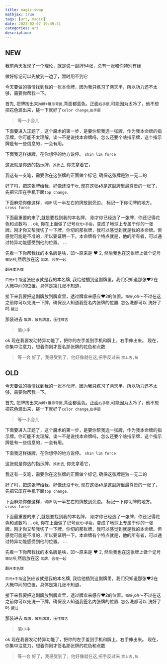 ```yaml
---
title: magic-swap
mathjax: true
tags: [art, magic]
date: 2023-02-07 19:49:51
categories: art
description: 
---
```


## NEW

我前两天发现了一个理论，就是说一副牌54张，总有一张和你特别有缘






做好标记可以先放到一边了，暂时用不到它


今天要做的事情找到我的一张本命牌，因为我只练习了两天半，所以功力还不太够，需要你帮我一下。

首先, 把牌掏出来`掏牌+展示背面`,背面都蓝色。正面`右手扇`,可能因为太冷了，他不想把花色漏出来，搓一下就好了`color change`,`左手扇`

> 等一小会儿

下面要进入正题了，这个魔术的第一步，是要你帮我选一张牌，作为我本命牌的指示牌。你可能不太理解，诶～不是说找本命牌吗，怎么还要个啥指示牌，这个指示牌是有一些信息的，一会有用。

下面我这样拨牌，在你想停的地方说停。
`shin lim force`


这张就是你选的指示牌，`推出去`, 你先拿着它，


我这有一支笔，需要你在这张牌的正面做个标记, 确保这张牌是独一无二的

好了吗，把这张牌给我，好像还没干`吹`, 现在这张♠5是这副牌里最尊贵的一张了，先把它压在手机下面`top change`.

下面麻烦你像这样，`切牌` 切一半左右的牌放到旁边。
标记一下你切牌的地方。`cross force`



下面最重要的来了,就是要找到我的本名牌， 刚才你已经选了一张牌，你还记得花色和点数吗
...
ok, 你在上面做了记号`目光+手指`，变成了地球上专属于你的一张牌。刚才你又帮我切了一下牌，你切的那张牌，我可以感觉到就是我的本命牌。但感觉可能是不准的，所以要证明一下。本命牌有个特点就是，他的所有者，可以通过特异功能感受到他的位置。
...

先看一下你帮我找的本名牌是啥，凹～原来是 ♥ 2, 然后我也在这张牌上做个记号`做记号`,然后放在这
`切牌，合在一起`

`翻开本名牌`

`目光+手指`这张应该就是我的本名牌, 我给他插到这副牌里，我们只知道那张♥2在大概中间的位置，具体是第几张不知道，

接下来我要把这副牌放到牌盒里，透过牌盒来感应♥2的位置。`插好`,oh～不过在这之前你可以先洗一下牌，确保没人知道我签名内张牌的位置.
怎么洗都可以
洗好了吗
`接过`

那装进去
`取牌，放到牌盒，压住牌舌`

> 骗小手

ok 现在我要发动特异功能了，把你的左手盖到手机和牌上，右手伸出来。
现在，你集中注意力，想着你刚才签名那张牌的花色和点数
> 等一会
好了，我感受到了，他好像就在这,把手反过来
`放上去,抽`









## OLD

今天要做的事情找到我的一张本命牌，因为我只练习了两天半，所以功力还不太够，需要你帮我一下。

首先, 把牌掏出来`掏牌+展示背面`,背面都蓝色。正面`右手扇`,可能因为太冷了，他不想把花色漏出来，搓一下就好了`color change`,`左手扇`

> 等一小会儿

下面要进入正题了，这个魔术的第一步，是要你帮我选一张牌，作为我本命牌的指示牌。你可能不太理解，诶～不是说找本命牌吗，怎么还要个啥指示牌，这个指示牌是有一些信息的，一会有用。

下面我这样拨牌，在你想停的地方说停。
`shin lim force`


这张就是你选的指示牌，`推出去`, 你先拿着它，


我这有一支笔，需要你在这张牌的正面做个标记, 确保这张牌是独一无二的

好了吗，把这张牌给我，好像还没干`吹`, 现在这张♠5是这副牌里最尊贵的一张了，先把它压在手机下面`top change`.

下面麻烦你像这样，`切牌` 切一半左右的牌放到旁边。
标记一下你切牌的地方。`cross force`



下面最重要的来了,就是要找到我的本名牌， 刚才你已经选了一张牌，你还记得花色和点数吗
...
ok, 你在上面做了记号`目光+手指`，变成了地球上专属于你的一张牌。刚才你又帮我切了一下牌，你切的那张牌，我可以感觉到就是我的本命牌。但感觉可能是不准的，所以要证明一下。本命牌有个特点就是，他的所有者，可以通过特异功能感受到他的位置。
...

先看一下你帮我找的本名牌是啥，凹～原来是 ♥ 2, 然后我也在这张牌上做个记号`做记号`,然后放在这
`切牌，合在一起`

`翻开本名牌`

`目光+手指`这张应该就是我的本名牌, 我给他插到这副牌里，我们只知道那张♥2在大概中间的位置，具体是第几张不知道，

接下来我要把这副牌放到牌盒里，透过牌盒来感应♥2的位置。`插好`,oh～不过在这之前你可以先洗一下牌，确保没人知道我签名内张牌的位置.
怎么洗都可以
洗好了吗
`接过`

那装进去
`取牌，放到牌盒，压住牌舌`

> 骗小手

ok 现在我要发动特异功能了，把你的左手盖到手机和牌上，右手伸出来。
现在，你集中注意力，想着你刚才签名那张牌的花色和点数
> 等一会
好了，我感受到了，他好像就在这,把手反过来
`放上去,抽`






